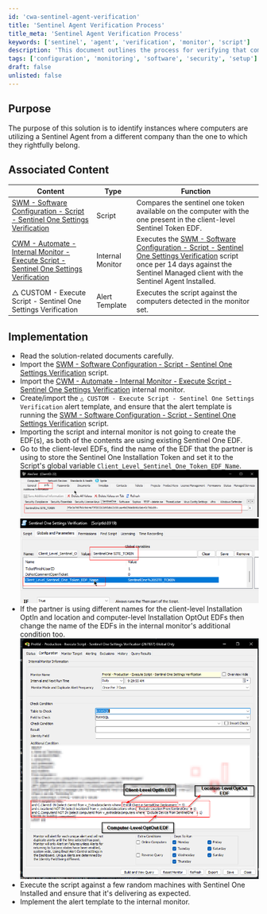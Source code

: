 ```yaml
---
id: 'cwa-sentinel-agent-verification'
title: 'Sentinel Agent Verification Process'
title_meta: 'Sentinel Agent Verification Process'
keywords: ['sentinel', 'agent', 'verification', 'monitor', 'script']
description: 'This document outlines the process for verifying that computers are using the correct Sentinel Agent associated with their respective clients. It includes implementation steps, associated scripts, and monitors for effective management.'
tags: ['configuration', 'monitoring', 'software', 'security', 'setup']
draft: false
unlisted: false
---
```

## Purpose

The purpose of this solution is to identify instances where computers are utilizing a Sentinel Agent from a different company than the one to which they rightfully belong.

## Associated Content

| Content                                                                                                                                                                       | Type           | Function                                                                                                               |
|------------------------------------------------------------------------------------------------------------------------------------------------------------------------------|----------------|------------------------------------------------------------------------------------------------------------------------|
| [SWM - Software Configuration - Script - Sentinel One Settings Verification](https://proval.itglue.com/DOC-5078775-12924820)                                             | Script         | Compares the sentinel one token available on the computer with the one present in the client-level Sentinel Token EDF. |
| [CWM - Automate - Internal Monitor - Execute Script - Sentinel One Settings Verification](https://proval.itglue.com/DOC-5078775-12924830)                                 | Internal Monitor| Executes the [SWM - Software Configuration - Script - Sentinel One Settings Verification](https://proval.itglue.com/DOC-5078775-12924820) script once per 14 days against the Sentinel Managed client with the Sentinel Agent Installed. |
| △ CUSTOM - Execute Script - Sentinel One Settings Verification                                                                                                             | Alert Template  | Executes the script against the computers detected in the monitor set.                                               |

## Implementation

- Read the solution-related documents carefully.
- Import the [SWM - Software Configuration - Script - Sentinel One Settings Verification](https://proval.itglue.com/DOC-5078775-12924820) script.
- Import the [CWM - Automate - Internal Monitor - Execute Script - Sentinel One Settings Verification](https://proval.itglue.com/DOC-5078775-12924830) internal monitor.
- Create/import the `△ CUSTOM - Execute Script - Sentinel One Settings Verification` alert template, and ensure that the alert template is running the [SWM - Software Configuration - Script - Sentinel One Settings Verification](https://proval.itglue.com/DOC-5078775-12924820) script.
- Importing the script and internal monitor is not going to create the EDF(s), as both of the contents are using existing Sentinel One EDF.
- Go to the client-level EDFs, find the name of the EDF that the partner is using to store the Sentinel One Installation Token and set it to the Script's global variable `Client_Level_Sentinel_One_Token_EDF_Name`.  
  ![Image](../../static/img/Sentinel-One-Settings-Verification/image_6.png)  
  ![Image](../../static/img/Sentinel-One-Settings-Verification/image_7.png)  
- If the partner is using different names for the client-level Installation OptIn and location and computer-level Installation OptOut EDFs then change the name of the EDFs in the internal monitor's additional condition too.  
  ![Image](../../static/img/Sentinel-One-Settings-Verification/image_8.png)  
- Execute the script against a few random machines with Sentinel One Installed and ensure that it's delivering as expected.
- Implement the alert template to the internal monitor.



